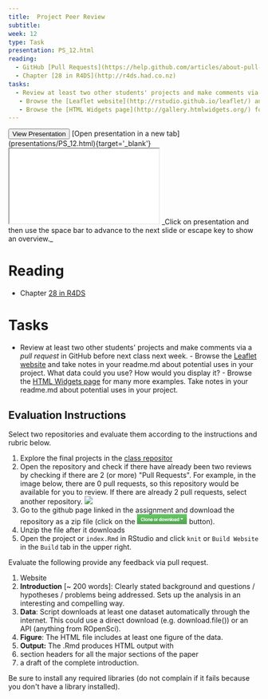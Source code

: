 ```yaml
---
title:  Project Peer Review
subtitle:  
week: 12
type: Task
presentation: PS_12.html
reading:
  - GitHub [Pull Requests](https://help.github.com/articles/about-pull-requests/)
  - Chapter [28 in R4DS](http://r4ds.had.co.nz)
tasks:
  - Review at least two other students' projects and make comments via a _pull request_ in GitHub before next class next week. 
   - Browse the [Leaflet website](http://rstudio.github.io/leaflet/) and take notes in your readme.md about potential uses in your project. What data could you use?  How would you display it?
   - Browse the [HTML Widgets page](http://gallery.htmlwidgets.org/) for many more examples. Take notes in your readme.md about potential uses in your project.
---
```





<div class='extraswell'>
  <button data-toggle='collapse' class='btn btn-link' data-target='#pres'>View Presentation </button>      [Open presentation in a new tab](presentations/PS_12.html){target='_blank'}
<div id='pres' class='collapse'>
<div class='embed-responsive embed-responsive-16by9'>
  <iframe class='embed-responsive-item' src='presentations/PS_12.html' allowfullscreen></iframe>
  _Click on presentation and then use the space bar to advance to the next slide
   or escape key to show an overview._
</div>
</div>
</div>


# Reading

- Chapter [28 in R4DS](http://r4ds.had.co.nz)
# Tasks

- Review at least two other students' projects and make comments via a _pull request_ in GitHub before next class next week. - Browse the [Leaflet website](http://rstudio.github.io/leaflet/) and take notes in your readme.md about potential uses in your project. What data could you use?  How would you display it? - Browse the [HTML Widgets page](http://gallery.htmlwidgets.org/) for many more examples. Take notes in your readme.md about potential uses in your project.

## Evaluation Instructions

Select two repositories and evaluate them according to the instructions and rubric below.  

1) Explore the final projects in the [class repositor](https://github.com/AdamWilsonLabEDU)
2) Open the repository and check if there have already been two reviews by checking if there are 2 (or more) "Pull Requests".  For example, in the image below, there are 0 pull requests, so this repository would be available for you to review.  If there are already 2 pull requests, select another repository. ![](assets/pull_reqeust.png)
2) Go to the github page linked in the assignment and download the repository as a zip file (click on the <img src='assets/download.png' width=100> button).
3) Unzip the file after it downloads
4) Open the project or `index.Rmd` in RStudio and click `knit` or  `Build Website` in the `Build` tab in the upper right.

Evaluate the following provide any feedback via pull request.
1) Website
  1) **Introduction**  [~ 200 words]: Clearly stated background and questions / hypotheses / problems being addressed. Sets up the analysis in an interesting and compelling way.
  2) **Data**: Script downloads at least one dataset automatically through the internet.  This could use a direct download (e.g. download.file()) or an API (anything from ROpenSci).
  3) **Figure**: The HTML file includes at least one figure of the data.
2) **Output:** The .Rmd produces HTML output with
  1) section headers for all the major sections of the paper
  2) a draft of the complete introduction.  

Be sure to install any required libraries (do not complain if it fails because you don't have a library installed).
